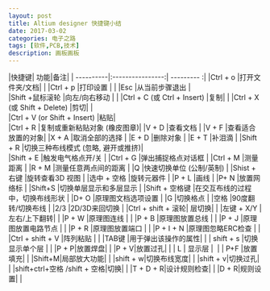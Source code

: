 ```yaml
---
layout: post
title: Altium designer 快捷键小结
date: 2017-03-02
categories: 电子之路
tags: [软件,PCB,技术]
description: 画板画板
---
```


|快捷键| 功能|备注|
| ----------|:----------------:| --------- :|
|Ctrl + o	    |打开文件夹/文档|             |
|Ctrl + p	    |打印设置	      |				|
|Esc 		    |从当前步骤退出 |	
|Shift +鼠标滚轮	|向左/向右移动  |				|
|Ctrl + C (或 Ctrl + Insert)	|复制|			|
|Ctrl + X (或 Shift + Delete) 	|剪切|		|	
|Ctrl + V (or Shift + Insert) 	|粘贴|	
|Ctrl + R 	    |复制或重新粘贴对象 (橡皮图章)|
|V + D          |查看文档	|
|V + F          |查看适合放置的对象|	
|X + A 	        |取消全部的选择	|
|E + D	        |删除对象	|
|E + T	        |补泪滴	|
|Shift + R 	    |切换三种布线模式 (忽略, 避开或推挤)|	
|Shift + E 	    |触发电气格点开/关	|
|Ctrl + G 	    |弹出捕捉格点对话框	|
|Ctrl + M 	    |测量距离	|
|R + M      	|测量任意两点间的距离	|
|Q 	            |快速切换单位 (公制/英制)	|
|Shist + 右键	|旋转查看3D 视图	|
|选中 + 空格	    |旋转元器件	|
|P + L 	        |画线	|
|P+ N 	        |放置网络标	|
|Shift+S      	|切换单层显示和多层显示	|
|Shift + 空格键	|在交互布线的过程中，切换布线形状	|
|D+ O	        |原理图文档选项设置	|
|G	            |切换格点	|
|空格	        |90度翻转/切换布线	|
|2/3	        |2D/3D来回切换	|
|Ctrl + shift + 滚轮| 层切换|			|
|左键 + X/Y     |左右/上下翻转|        |
|P + W          |原理图连线  |        |
|P + B          |原理图放置总线  |        |
|P + J          |原理图放置电路节点  |        |
|P + R          |原理图放置端口  |        |
|P + I + N      |原理图忽略ERC检查 |        |
|Ctrl + shift + V	|阵列粘贴  |        |
|TAB键         |用于弹出该操作的属性|      |
| shift + s    |切换显示单个层  |     |
|P + P|放置焊盘|  |
|P + V|放置过孔|   |
| L | 显示层 |  |
| P+F |放置填充| |
|Shift+M|局部放大功能| |
|shift + w|切换布线宽度| |
|shift + v|切换过孔|   |
|shift+ctrl+空格 /shift + 空格|切换| |
|T + D + R|设计规则检查| |
|D + R|规则设置| |

